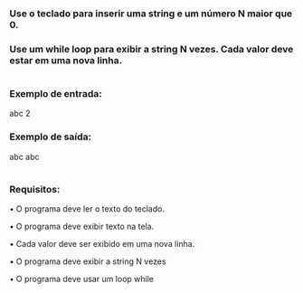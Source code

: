 ### Use o teclado para inserir uma string e um número N maior que 0.
### Use um while loop para exibir a string N vezes. Cada valor deve estar em uma nova linha.
#
### Exemplo de entrada:
abc
2

### Exemplo de saída:
abc
abc
#
### Requisitos:
•	O programa deve ler o texto do teclado.

•	O programa deve exibir texto na tela.

•	Cada valor deve ser exibido em uma nova linha.

•	O programa deve exibir a string N vezes

•	O programa deve usar um loop while